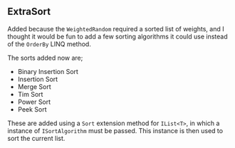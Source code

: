 ## ExtraSort

Added because the `WeightedRandom` required a sorted list of weights, and I thought it would be fun to add a few sorting algorithms it could use instead of the `OrderBy` LINQ method.

The sorts added now are;
- Binary Insertion Sort
- Insertion Sort
- Merge Sort
- Tim Sort
- Power Sort
- Peek Sort

These are added using a `Sort` extension method for `IList<T>`, in which a instance of `ISortAlgorithm` must be passed.
This instance is then used to sort the current list.